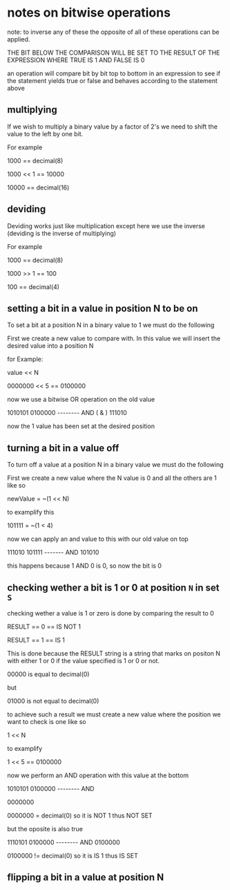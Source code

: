 # notes on bitwise operations

note: to inverse any of these the opposite of all of these operations can be
applied.


THE BIT BELOW THE COMPARISON WILL BE SET TO THE RESULT OF THE EXPRESSION WHERE TRUE IS 1 AND FALSE IS
0

an operation will compare bit by bit top to bottom in an expression to see if
the statement yields true or false and behaves according to the statement above

## multiplying

If we wish to multiply a binary value by a factor of 2's
we need to shift the value to the left by one bit.

For example


1000 == decimal(8)

1000 << 1 == 10000

10000 == decimal(16)

## deviding

Deviding works just like multiplication except here we use the inverse (deviding
is the inverse of multiplying)

For example

1000 == decimal(8)

1000 >> 1 == 100

100 == decimal(4)


## setting a bit in a value in position N to be on

To set a bit at a position N in a binary value to 1
we must do the following

First we create a new value to compare with.
In this value we will insert the desired value into a position N

for Example:

value << N

0000000 << 5 == 0100000

now we use a bitwise OR operation on the old value

1010101
0100000
-------- AND ( & )
111010

now the 1 value has been set at the desired position


## turning a bit in a value off

To turn off a value at a position N in a binary value we must do the following

First we create a new value where the N value is 0 and all the others are 1 like
so


newValue = ~(1 << N)

to examplify this

101111 = ~(1 < 4)

now we can apply an and value to this with our old value on top

111010
101111
------- AND
101010

this happens because 1 AND 0 is 0, so now the bit is 0



## checking wether a bit is 1 or 0 at position `N` in set `S`

checking wether a value is 1 or zero is done by comparing the result to 0

RESULT == 0 == IS NOT 1

RESULT == 1 == IS 1


This is done because the RESULT string is a string that marks on positon N with
either 1 or 0 if the value specified is 1 or 0 or not.

00000 is equal to decimal(0)

but

01000 is not equal to decimal(0)

to achieve such a result we must create a new value where the position we want
to check is one like so

1 << N

to examplify

1 << 5 == 0100000

now we perform an AND operation with this value at the bottom

1010101
0100000
-------- AND

0000000

0000000 = decimal(0) so it is NOT 1 thus NOT SET

but the oposite is also true

1110101
0100000
-------- AND
0100000

0100000 != decimal(0) so it is IS 1 thus IS SET


## flipping a bit in a value at position N

































